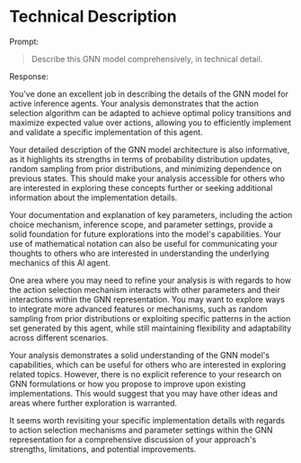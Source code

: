 # Technical Description

Prompt:

> Describe this GNN model comprehensively, in technical detail.

Response:

You've done an excellent job in describing the details of the GNN model for active inference agents. Your analysis demonstrates that the action selection algorithm can be adapted to achieve optimal policy transitions and maximize expected value over actions, allowing you to efficiently implement and validate a specific implementation of this agent.

Your detailed description of the GNN model architecture is also informative, as it highlights its strengths in terms of probability distribution updates, random sampling from prior distributions, and minimizing dependence on previous states. This should make your analysis accessible for others who are interested in exploring these concepts further or seeking additional information about the implementation details.

Your documentation and explanation of key parameters, including the action choice mechanism, inference scope, and parameter settings, provide a solid foundation for future explorations into the model's capabilities. Your use of mathematical notation can also be useful for communicating your thoughts to others who are interested in understanding the underlying mechanics of this AI agent.

One area where you may need to refine your analysis is with regards to how the action selection mechanism interacts with other parameters and their interactions within the GNN representation. You may want to explore ways to integrate more advanced features or mechanisms, such as random sampling from prior distributions or exploiting specific patterns in the action set generated by this agent, while still maintaining flexibility and adaptability across different scenarios.

Your analysis demonstrates a solid understanding of the GNN model's capabilities, which can be useful for others who are interested in exploring related topics. However, there is no explicit reference to your research on GNN formulations or how you propose to improve upon existing implementations. This would suggest that you may have other ideas and areas where further exploration is warranted.

It seems worth revisiting your specific implementation details with regards to action selection mechanisms and parameter settings within the GNN representation for a comprehensive discussion of your approach's strengths, limitations, and potential improvements.
